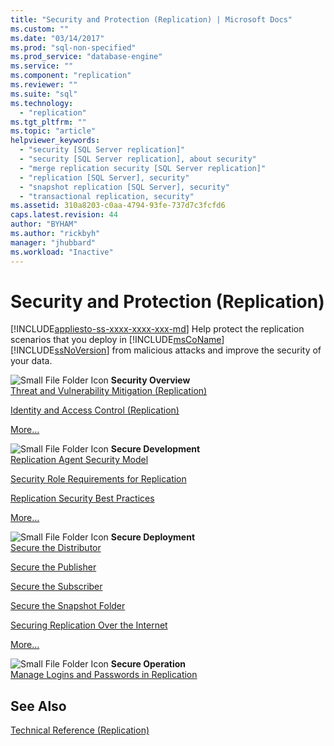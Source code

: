 ```yaml
---
title: "Security and Protection (Replication) | Microsoft Docs"
ms.custom: ""
ms.date: "03/14/2017"
ms.prod: "sql-non-specified"
ms.prod_service: "database-engine"
ms.service: ""
ms.component: "replication"
ms.reviewer: ""
ms.suite: "sql"
ms.technology: 
  - "replication"
ms.tgt_pltfrm: ""
ms.topic: "article"
helpviewer_keywords: 
  - "security [SQL Server replication]"
  - "security [SQL Server replication], about security"
  - "merge replication security [SQL Server replication]"
  - "replication [SQL Server], security"
  - "snapshot replication [SQL Server], security"
  - "transactional replication, security"
ms.assetid: 310a8203-c0aa-4794-93fe-737d7c3fcfd6
caps.latest.revision: 44
author: "BYHAM"
ms.author: "rickbyh"
manager: "jhubbard"
ms.workload: "Inactive"
---
```

# Security and Protection (Replication)
[!INCLUDE[appliesto-ss-xxxx-xxxx-xxx-md](../../../includes/appliesto-ss-xxxx-xxxx-xxx-md.md)]
  Help protect the replication scenarios that you deploy in [!INCLUDE[msCoName](../../../includes/msconame-md.md)] [!INCLUDE[ssNoVersion](../../../includes/ssnoversion-md.md)] from malicious attacks and improve the security of your data.  
  
 ![Small File Folder Icon](../../../analysis-services/media/filefolder-small.png "Small File Folder Icon") **Security Overview**  
 [Threat and Vulnerability Mitigation &#40;Replication&#41;](../../../relational-databases/replication/security/threat-and-vulnerability-mitigation-replication.md)  
  
 [Identity and Access Control &#40;Replication&#41;](../../../relational-databases/replication/security/identity-and-access-control-replication.md)  
  
 [More…](../../../relational-databases/replication/security/security-overview-replication.md)  
  
 ![Small File Folder Icon](../../../analysis-services/media/filefolder-small.png "Small File Folder Icon") **Secure Development**  
 [Replication Agent Security Model](../../../relational-databases/replication/security/replication-agent-security-model.md)  
  
 [Security Role Requirements for Replication](../../../relational-databases/replication/security/security-role-requirements-for-replication.md)  
  
 [Replication Security Best Practices](../../../relational-databases/replication/security/replication-security-best-practices.md)  
  
 [More…](../../../relational-databases/replication/security/secure-development-replication.md)  
  
 ![Small File Folder Icon](../../../analysis-services/media/filefolder-small.png "Small File Folder Icon") **Secure Deployment**  
 [Secure the Distributor](../../../relational-databases/replication/security/secure-the-distributor.md)  
  
 [Secure the Publisher](../../../relational-databases/replication/security/secure-the-publisher.md)  
  
 [Secure the Subscriber](../../../relational-databases/replication/security/secure-the-subscriber.md)  
  
 [Secure the Snapshot Folder](../../../relational-databases/replication/security/secure-the-snapshot-folder.md)  
  
 [Securing Replication Over the Internet](../../../relational-databases/replication/security/securing-replication-over-the-internet.md)  
  
 [More…](../../../relational-databases/replication/security/secure-deployment-replication.md)  
  
 ![Small File Folder Icon](../../../analysis-services/media/filefolder-small.png "Small File Folder Icon") **Secure Operation**  
 [Manage Logins and Passwords in Replication](../../../relational-databases/replication/security/manage-logins-and-passwords-in-replication.md)  
  
## See Also  
 [Technical Reference &#40;Replication&#41;](../../../relational-databases/replication/technical-reference-replication.md)  
  
  
